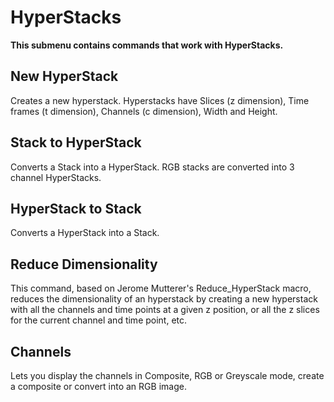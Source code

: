 # HyperStacks

**This submenu contains commands that work with HyperStacks.**

## New HyperStack

Creates a new hyperstack. Hyperstacks have Slices (z dimension), Time
frames (t dimension), Channels (c dimension), Width and Height.

## Stack to HyperStack

Converts a Stack into a HyperStack. RGB stacks are converted into 3
channel HyperStacks.

## HyperStack to Stack

Converts a HyperStack into a Stack.

## Reduce Dimensionality

This command, based on Jerome Mutterer\'s Reduce_HyperStack macro,
reduces the dimensionality of an hyperstack by creating a new hyperstack
with all the channels and time points at a given z position, or all the
z slices for the current channel and time point, etc.

## Channels

Lets you display the channels in Composite, RGB or Greyscale mode,
create a composite or convert into an RGB image.
